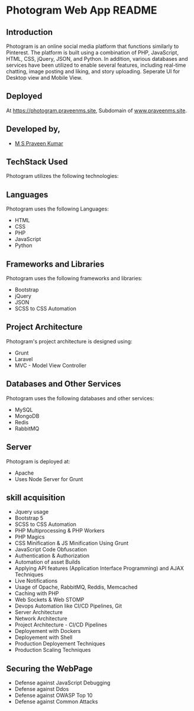 
# Photogram Web App README
## Introduction

Photogram is an online social media platform that functions similarly to Pinterest. The platform is built using a combination of PHP, JavaScript, HTML, CSS, jQuery, JSON, and Python. In addition, various databases and services have been utilized to enable several features, including real-time chatting, image posting and liking, and story uploading. Seperate UI for Desktop view and Mobile View.

## Deployed

At https://photogram.praveenms.site, Subdomain of www.praveenms.site.

## Developed by, 

- [M S Praveen Kumar](https://www.praveenms.site)


## TechStack Used
Photogram utilizes the following technologies:

## Languages
Photogram uses the following Languages:

- HTML
- CSS
- PHP
- JavaScript
- Python

## Frameworks and Libraries
Photogram uses the following frameworks and libraries:

- Bootstrap
- jQuery
- JSON
- SCSS to CSS Automation

## Project Architecture
Photogram's project architecture is designed using:
- Grunt 
- Laravel
- MVC - Model View Controller

## Databases and Other Services
Photogram uses the following databases and other services:

- MySQL
- MongoDB
- Redis
- RabbitMQ

## Server
Photogram is deployed at:
- Apache
- Uses Node Server for Grunt

## skill acquisition

- Jquery usage 
- Bootstrap 5
- SCSS to CSS Automation
- PHP Multiprocessing & PHP Workers
- PHP Magics
- CSS Minification & JS Minification Using Grunt
- JavaScript Code Obfuscation
- Authentication & Authorization
- Automation of asset Builds
- Applying API features (Application Interface Programming) and AJAX Techniques
- Live Notifications
- Usage of Opache, RabbitMQ, Reddis, Memcached 
- Caching with PHP
- Web Sockets & Web STOMP
- Devops Automation like CI/CD Pipelines, Git 
- Server Architecture
- Network Architecture
- Project Architecture - CI/CD Pipelines
- Deployement with Dockers 
- Deployement with Shell
- Production Deployement Techniques
- Production Scaling Techniques


## Securing the WebPage 
- Defense against JavaScript Debugging
- Defense against Ddos
- Defense against OWASP Top 10
- Defense against Common Attacks 
